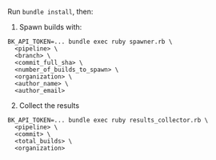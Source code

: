Run `bundle install`, then:

1. Spawn builds with:

```
BK_API_TOKEN=... bundle exec ruby spawner.rb \
  <pipeline> \
  <branch> \
  <commit_full_sha> \
  <number_of_builds_to_spawn> \
  <organization> \
  <author_name> \
  <author_email>
```

2. Collect the results

```
BK_API_TOKEN=... bundle exec ruby results_collector.rb \
  <pipeline> \
  <commit> \
  <total_builds> \
  <organization>
```
